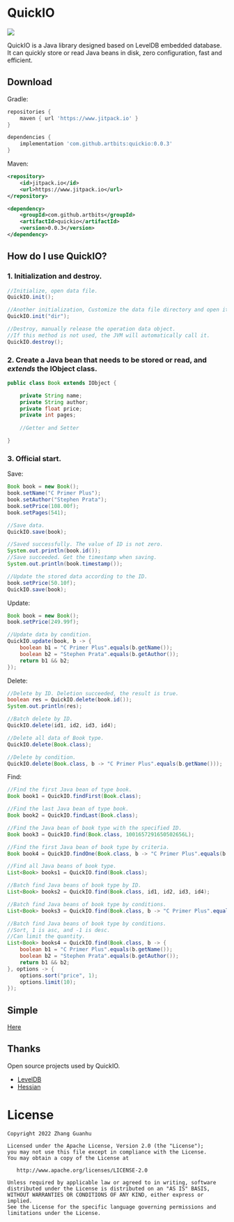 # QuickIO
[![](https://www.jitpack.io/v/artbits/quickio.svg)](https://www.jitpack.io/#artbits/quickio)


QuickIO is a Java library designed based on LevelDB embedded database. It can quickly store or read Java beans in disk, zero configuration, fast and efficient.


## Download
Gradle:
```gradle
repositories {
    maven { url 'https://www.jitpack.io' }
}

dependencies {
    implementation 'com.github.artbits:quickio:0.0.3'
}
```

Maven:
```xml
<repository>
    <id>jitpack.io</id>
    <url>https://www.jitpack.io</url>
</repository>

<dependency>
    <groupId>com.github.artbits</groupId>
    <artifactId>quickio</artifactId>
    <version>0.0.3</version>
</dependency>
```


## How do I use QuickIO?
### 1. Initialization and destroy.
```java
//Initialize, open data file.
QuickIO.init();

//Another initialization, Customize the data file directory and open it.
QuickIO.init("dir");

//Destroy, manually release the operation data object.
//If this method is not used, the JVM will automatically call it.
QuickIO.destroy();
```

### 2. Create a Java bean that needs to be stored or read, and *extends* the **IObject** class.
```java
public class Book extends IObject {

    private String name;
    private String author;
    private float price;
    private int pages;
    
    //Getter and Setter

}
```

### 3. Official start.

Save:
```java
Book book = new Book();
book.setName("C Primer Plus");
book.setAuthor("Stephen Prata");
book.setPrice(108.00f);
book.setPages(541);

//Save data.
QuickIO.save(book);

//Saved successfully. The value of ID is not zero.
System.out.println(book.id());
//Save succeeded. Get the timestamp when saving.
System.out.println(book.timestamp());

//Update the stored data according to the ID.
book.setPrice(50.10f);
QuickIO.save(book);
```

Update:
```java
Book book = new Book();
book.setPrice(249.99f);

//Update data by condition.
QuickIO.update(book, b -> {
    boolean b1 = "C Primer Plus".equals(b.getName());
    boolean b2 = "Stephen Prata".equals(b.getAuthor());
    return b1 && b2;
});
```

Delete:
```java
//Delete by ID. Deletion succeeded, the result is true.
boolean res = QuickIO.delete(book.id());
System.out.println(res);

//Batch delete by ID.
QuickIO.delete(id1, id2, id3, id4);

//Delete all data of Book type.
QuickIO.delete(Book.class);

//Delete by condition.
QuickIO.delete(Book.class, b -> "C Primer Plus".equals(b.getName()));
```

Find:
```java
//Find the first Java bean of type book.
Book book1 = QuickIO.findFirst(Book.class);

//Find the last Java bean of type book.
Book book2 = QuickIO.findLast(Book.class);

//Find the Java bean of book type with the specified ID.
Book book3 = QuickIO.find(Book.class, 1001657291650502656L);

//Find the first Java bean of book type by criteria.
Book book4 = QuickIO.findOne(Book.class, b -> "C Primer Plus".equals(b.getName()));

//Find all Java beans of book type.
List<Book> books1 = QuickIO.find(Book.class);

//Batch find Java beans of book type by ID.
List<Book> books2 = QuickIO.find(Book.class, id1, id2, id3, id4);

//Batch find Java beans of book type by conditions.
List<Book> books3 = QuickIO.find(Book.class, b -> "C Primer Plus".equals(b.getName()));

//Batch find Java beans of book type by conditions.
//Sort, 1 is asc, and -1 is desc.
//Can limit the quantity.
List<Book> books4 = QuickIO.find(Book.class, b -> {
    boolean b1 = "C Primer Plus".equals(b.getName());
    boolean b2 = "Stephen Prata".equals(b.getAuthor());
    return b1 && b2;
}, options -> {
    options.sort("price", 1);
    options.limit(10);
});
```


## Simple
[Here](https://github.com/artbits/quickio/tree/main/src/test/java/simple)


## Thanks
Open source projects used by QuickIO.
+ [LevelDB](https://github.com/dain/leveldb)
+ [Hessian](http://hessian.caucho.com/)


# License
```
Copyright 2022 Zhang Guanhu

Licensed under the Apache License, Version 2.0 (the "License");
you may not use this file except in compliance with the License.
You may obtain a copy of the License at

   http://www.apache.org/licenses/LICENSE-2.0

Unless required by applicable law or agreed to in writing, software
distributed under the License is distributed on an "AS IS" BASIS,
WITHOUT WARRANTIES OR CONDITIONS OF ANY KIND, either express or implied.
See the License for the specific language governing permissions and
limitations under the License.
```